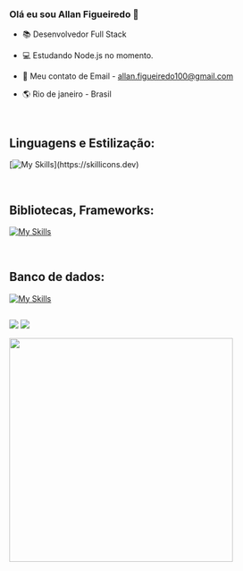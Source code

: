 ### Olá eu sou Allan Figueiredo 👋


- 📚 Desenvolvedor Full Stack
- 💻 Estudando Node.js no momento.
- 💬 Meu contato de Email - allan.figueiredo100@gmail.com
- 🌎 Rio de janeiro - Brasil

  
  <div style="display: inline_block"><br>
<h2>Linguagens e Estilização:</h2>

  [![My Skills](https://skillicons.dev/icons?i=js,typescript,python,html,css,)](https://skillicons.dev)
</div>
  <div style="display: inline_block"><br>

  <h2>Bibliotecas, Frameworks:</h2>
    
  [![My Skills](https://skillicons.dev/icons?i=nodejs,express,sequelize,react)](https://skillicons.dev)

 </div>   
  <div style="display: inline_block"><br>
  <h2>Banco de dados:</h2>

  [![My Skills](https://skillicons.dev/icons?i=mysql,redis,postgresql,sqlite)](https://skillicons.dev)

  </div>
  
  
  ##
  
  
  <div> 
 

  <a href = "allan.figueiredo100@gmail.com"><img src="https://img.shields.io/badge/-Gmail-%23333?style=for-the-badge&logo=gmail&logoColor=white" target="_blank"></a>
  <a href="https://www.linkedin.com/in/allan-figueiredo-255385138/" target="_blank"><img src="https://img.shields.io/badge/-LinkedIn-%230077B5?style=for-the-badge&logo=linkedin&logoColor=white" target="_blank"></a>

 
</div>

<td><img width="400px" align="left" src="https://github-readme-stats-git-masterrstaa-rickstaa.vercel.app/api/top-langs/?username=Allan-Figueiredo&hide=html,TSQL,CSS,PLSQL,php,SCSS,Jupyter%20Notebook&layout=compact&count_private=true&langs_count=8" /></td>
